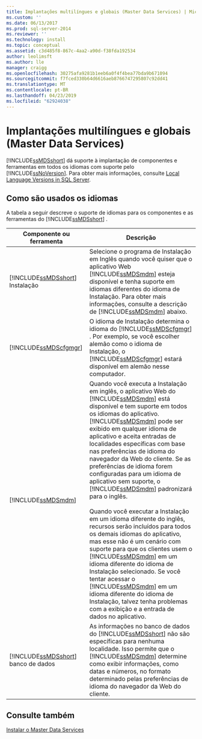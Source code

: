 ```yaml
---
title: Implantações multilíngues e globais (Master Data Services) | Microsoft Docs
ms.custom: ''
ms.date: 06/13/2017
ms.prod: sql-server-2014
ms.reviewer: ''
ms.technology: install
ms.topic: conceptual
ms.assetid: c3d485f8-867c-4aa2-a90d-f38fda192534
author: leolimsft
ms.author: lle
manager: craigg
ms.openlocfilehash: 30275afa9281b1eeb6a0f4f4bea77bda9b671094
ms.sourcegitcommit: f7fced330b64d6616aeb8766747295807c92dd41
ms.translationtype: MT
ms.contentlocale: pt-BR
ms.lasthandoff: 04/23/2019
ms.locfileid: "62924038"
---
```

# <a name="multi-lingual-and-global-deployments-master-data-services"></a>Implantações multilíngues e globais (Master Data Services)
  [!INCLUDE[ssMDSshort](../../includes/ssmdsshort-md.md)] dá suporte à implantação de componentes e ferramentas em todos os idiomas com suporte pelo [!INCLUDE[ssNoVersion](../../includes/ssnoversion-md.md)]. Para obter mais informações, consulte [Local Language Versions in SQL Server](../../sql-server/install/local-language-versions-in-sql-server.md).  
  
## <a name="how-languages-are-used"></a>Como são usados os idiomas  
 A tabela a seguir descreve o suporte de idiomas para os componentes e as ferramentas do [!INCLUDE[ssMDSshort](../../includes/ssmdsshort-md.md)] .  
  
|Componente ou ferramenta|Descrição|  
|-----------------------|-----------------|  
|[!INCLUDE[ssMDSshort](../../includes/ssmdsshort-md.md)] Instalação|Selecione o programa de Instalação em Inglês quando você quiser que o aplicativo Web [!INCLUDE[ssMDSmdm](../../includes/ssmdsmdm-md.md)] esteja disponível e tenha suporte em idiomas diferentes do idioma de Instalação. Para obter mais informações, consulte a descrição de [!INCLUDE[ssMDSmdm](../../includes/ssmdsmdm-md.md)] abaixo.|  
|[!INCLUDE[ssMDScfgmgr](../../includes/ssmdscfgmgr-md.md)]|O idioma de Instalação determina o idioma do [!INCLUDE[ssMDScfgmgr](../../includes/ssmdscfgmgr-md.md)] . Por exemplo, se você escolher alemão como o idioma de Instalação, o [!INCLUDE[ssMDScfgmgr](../../includes/ssmdscfgmgr-md.md)] estará disponível em alemão nesse computador.|  
|[!INCLUDE[ssMDSmdm](../../includes/ssmdsmdm-md.md)]|Quando você executa a Instalação em inglês, o aplicativo Web do [!INCLUDE[ssMDSmdm](../../includes/ssmdsmdm-md.md)] está disponível e tem suporte em todos os idiomas do aplicativo. [!INCLUDE[ssMDSmdm](../../includes/ssmdsmdm-md.md)] pode ser exibido em qualquer idioma de aplicativo e aceita entradas de localidades específicas com base nas preferências de idioma do navegador da Web do cliente. Se as preferências de idioma forem configuradas para um idioma de aplicativo sem suporte, o [!INCLUDE[ssMDSmdm](../../includes/ssmdsmdm-md.md)] padronizará para o inglês.<br /><br /> Quando você executar a Instalação em um idioma diferente do inglês, recursos serão incluídos para todos os demais idiomas do aplicativo, mas esse não é um cenário com suporte para que os clientes usem o [!INCLUDE[ssMDSmdm](../../includes/ssmdsmdm-md.md)] em um idioma diferente do idioma de Instalação selecionado. Se você tentar acessar o [!INCLUDE[ssMDSmdm](../../includes/ssmdsmdm-md.md)] em um idioma diferente do idioma de Instalação, talvez tenha problemas com a exibição e a entrada de dados no aplicativo.|  
|[!INCLUDE[ssMDSshort](../../includes/ssmdsshort-md.md)] banco de dados|As informações no banco de dados do [!INCLUDE[ssMDSshort](../../includes/ssmdsshort-md.md)] não são específicas para nenhuma localidade. Isso permite que o [!INCLUDE[ssMDSmdm](../../includes/ssmdsmdm-md.md)] determine como exibir informações, como datas e números, no formato determinado pelas preferências de idioma do navegador da Web do cliente.|  
  
## <a name="see-also"></a>Consulte também  
 [Instalar o Master Data Services](install-master-data-services.md)  
  
  

